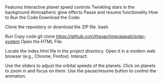 Features
Interactive planet speed controls
Twinkling stars in the background
Atmospheric glow effects
Pause and resume functionality
How to Run the Code
Download the Code:

Clone the repository or download the ZIP file.
bash

Run
Copy code
git clone <https://github.com/thesachinprajapati/solar-system>
Open the HTML File:

Locate the index.html file in the project directory.
Open it in a modern web browser (e.g., Chrome, Firefox).
Interact:

Use the sliders to adjust the orbital speeds of the planets.
Click on planets to zoom in and focus on them.
Use the pause/resume button to control the animation.
